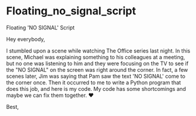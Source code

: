 # Floating_no_signal_script
 Floating 'NO SIGNAL' Script


Hey everybody,

I stumbled upon a scene while watching The Office series last night. In this scene, Michael was explaining something to his colleagues at a meeting, but no one was listening to him and they were focusing on the TV to see if the "NO SIGNAL" on the screen was right around the corner. In fact, a few scenes later, Jim was saying that Pam saw the text 'NO SIGNAL' come to the corner once. Then it occurred to me to write a Python program that does this job, and here is my code. My code has some shortcomings and maybe we can fix them together. ❤️

Best,
